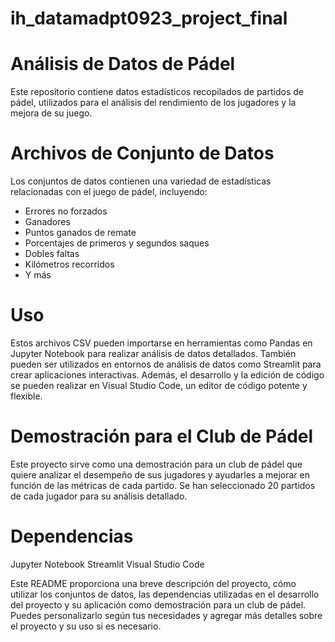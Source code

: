 # ih_datamadpt0923_project_final
# Análisis de Datos de Pádel

Este repositorio contiene datos estadísticos recopilados de partidos de pádel, utilizados para el análisis del rendimiento de los jugadores y la mejora de su juego.

# Archivos de Conjunto de Datos

Los conjuntos de datos contienen una variedad de estadísticas relacionadas con el juego de pádel, incluyendo:

- Errores no forzados
- Ganadores
- Puntos ganados de remate
- Porcentajes de primeros y segundos saques
- Dobles faltas
- Kilómetros recorridos
- Y más

# Uso

Estos archivos CSV pueden importarse en herramientas como Pandas en Jupyter Notebook para realizar análisis de datos detallados. También pueden ser utilizados en entornos de análisis de datos como Streamlit para crear aplicaciones interactivas. Además, el desarrollo y la edición de código se pueden realizar en Visual Studio Code, un editor de código potente y flexible.

# Demostración para el Club de Pádel

Este proyecto sirve como una demostración para un club de pádel que quiere analizar el desempeño de sus jugadores y ayudarles a mejorar en función de las métricas de cada partido. Se han seleccionado 20 partidos de cada jugador para su análisis detallado.

# Dependencias

Jupyter Notebook
Streamlit
Visual Studio Code


Este README proporciona una breve descripción del proyecto, cómo utilizar los conjuntos de datos, las dependencias utilizadas en el desarrollo del proyecto y su aplicación como demostración para un club de pádel. Puedes personalizarlo según tus necesidades y agregar más detalles sobre el proyecto y su uso si es necesario.